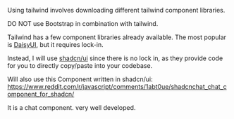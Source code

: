 Using tailwind involves downloading different tailwind component libraries. 

DO NOT use Bootstrap in combination with tailwind. 

Tailwind has a few component libraries already available. The most popular is [DaisyUI](https://daisyui.com/), but it requires lock-in. 

Instead, I will use [shadcn/ui](https://ui.shadcn.com/) since there is no lock in, as they provide code for you to directly copy/paste into your codebase.

Will also use this Component written in shadcn/ui:
https://www.reddit.com/r/javascript/comments/1abt0ue/shadcnchat_chat_component_for_shadcn/

It is a chat component. very well developed. 



